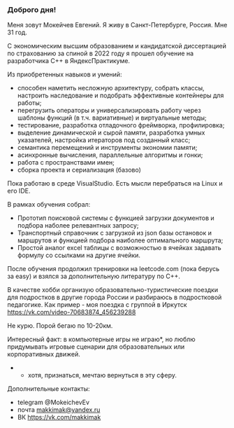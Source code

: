 ### Доброго дня!

Меня зовут Мокейчев Евгений. Я живу в Санкт-Петербурге, Россия. Мне 31 год.

С экономическим высшим образованием и кандидатской диссертацией по страхованию за спиной в 2022 году я прошел обучение на разработчика С++ в ЯндексПрактикуме.

Из приобретенных навыков и умений: 
- способен наметить несложную архитектуру, собрать классы, настроить наследование и подобрать эффективные контейнеры для работы;
- перегрузить операторы и универсализировать работу через шаблоны функций (в т.ч. вариативные) и виртуальные методы;
- тестирование, разработка отладочного фреймворка, профилировка;
- выделение динамической и сырой памяти, разработка умных указателей, настройка итераторов под созданный класс;
- семантика перемещений и инструменты экономии памяти;
- асинхронные вычисления, параллельные алгоритмы и гонки;
- работа с пространствами имен;
- сборка проекта и сериализация (базово)

Пока работаю в среде VisualStudio. Есть мысли перебраться на Linux и его IDE.

В рамках обучения собрал:
- Прототип поисковой системы с функцией загрузки документов и подбора наболее релевантных запросу;
- Транспортный справочник с загрузкой из json базы остановок и маршрутов и функцией подбора наиболее оптимального маршрута;
- Простой аналог excel таблицы с возможностью в ячейках задавать формулу со ссылками на другие ячейки.

После обучения продолжил тренировки на leetcode.com (пока берусь за easy) и взялся за дополнительную литературу по С++.

В качестве хобби организую образовательно-туристические поездки для подростков в другие города России и разбираюсь в подростковой педагогике. Как пример - моя поездка с группой в Иркутск https://vk.com/video-70683874_456239288

Не курю. Порой бегаю по 10-20км.

Интересный факт: в компьютерные игры не играю*, но люблю придумывать игровые сценарии для образовательных или корпоративных движей.
* - хотя, признаться, мечтаю вернуться в эту сферу.

Дополнительные контакты:
- telegram @MokeichevEv
- почта makkimak@yandex.ru
- ВК https://vk.com/makkimak
